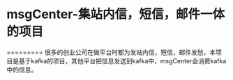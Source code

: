 # msgCenter-集站内信，短信，邮件一体的项目
=========
很多的创业公司在做平台时都为发站内信，短信，邮件发愁，本项目是基于kafka的项目，其他平台把信息发送到kafka中，msgCenter会消费kafka中的信息。
